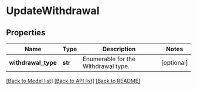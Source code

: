 # UpdateWithdrawal

## Properties
Name | Type | Description | Notes
------------ | ------------- | ------------- | -------------
**withdrawal_type** | **str** | Enumerable for the Withdrawal type. | [optional] 

[[Back to Model list]](../README.md#documentation-for-models) [[Back to API list]](../README.md#documentation-for-api-endpoints) [[Back to README]](../README.md)

